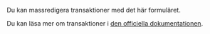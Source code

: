 Du kan massredigera transaktioner med det här formuläret.

Du kan läsa mer om transaktioner i [den officiella dokumentationen](https://docs.firefly-iii.org/concepts/transactions).
